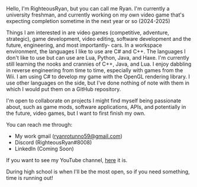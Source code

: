 Hello, I'm RighteousRyan, but you can call me Ryan. I'm currently a university freshman, and currently working on my own video game that's expecting completion sometime in the next year or so (2024-2025)

Things I am interested in are video games (competitive, adventure, strategic), game development, video editing, software development and the future, engineering, and most importantly- cars. In a workspace environment, the languages I like to use are C# and C++. The languages I don't like to use but can use are Lua, Python, Java, and Haxe. I'm currently still learning the nooks and crannies of C++, Java, and Lua. I enjoy dabbling in reverse engineering from time to time, especially with games from the Wii. I am using C# to develop my game with the OpenGL rendering library. I use other languages on the side, but I've done nothing of note with them in which I would put them on a GitHub repository.

I'm open to collaborate on projects I might find myself being passionate about, such as game mods, software applications, APIs, and potentially in the future, video games, but I want to first finish my own.

You can reach me through:
  - My work gmail (ryanrotunno59@gmail.com)
  - Discord (RighteousRyan#8008)
  - LinkedIn (Coming Soon)

If you want to see my YouTube channel, [here](https://youtube.com/c/RighteousRyan) it is.

During high school is when I'll be the most open, so if you need something, time is running out!
